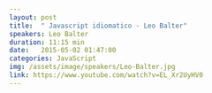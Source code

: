 ```yaml
---
layout: post
title:  " Javascript idiomatico - Leo Balter"
speakers: Leo Balter
duration: 11:15 min
date:   2015-05-02 01:47:00
categories: JavaScript
img: /assets/image/speakers/Leo-Balter.jpg
link: https://www.youtube.com/watch?v=EL_Xr2UyHV0
---
```

